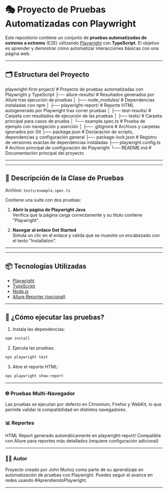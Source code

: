 # 🎭 Proyecto de Pruebas Automatizadas con Playwright

Este repositorio contiene un conjunto de **pruebas automatizadas de extremo a extremo** (E2E) utilizando [Playwright](https://playwright.dev/) con **TypeScript**. El objetivo es aprender y demostrar cómo automatizar interacciones básicas con una página web.

---

## 🗂️ Estructura del Proyecto

playwright-first-project/                   # Proyecto de pruebas automatizadas con Playwright y TypeScript
├── allure-results/                         # Resultados generados por Allure tras ejecución de pruebas
│
├── node_modules/                           # Dependencias instaladas con npm
│
├── playwright-report/                      # Reporte HTML autogenerado por Playwright tras correr pruebas
│
├── test-results/                           # Carpeta con resultados de ejecución de las pruebas
│
├── tests/                                  # Carpeta principal para casos de prueba
│   └── example.spec.ts                     # Prueba de ejemplo con navegación y aserción
│
├── .gitignore                              # Archivos y carpetas ignorados por Git
├── package.json                            # Declaración de scripts, dependencias y configuración general
├── package-lock.json                       # Registro de versiones exactas de dependencias instaladas
├── playwright.config.ts                    # Archivo principal de configuración de Playwright
└── README.md                               # Documentación principal del proyecto

---

---

## 📄 Descripción de la Clase de Pruebas

Archivo: `tests/example.spec.ts`

Contiene una suite con dos pruebas:

1. **Abrir la página de Playwright Java**  
   Verifica que la página carga correctamente y su título contiene "Playwright".

2. **Navegar al enlace Get Started**  
   Simula un clic en el enlace y valida que se muestre un encabezado con el texto "Installation".

---

---

## 📦 Tecnologías Utilizadas

- [Playwright](https://playwright.dev/)
- [TypeScript](https://www.typescriptlang.org/)
- [Node.js](https://nodejs.org/)
- [Allure Reporter (opcional)](https://github.com/allure-framework/allure-js)

---

## 🚀 ¿Cómo ejecutar las pruebas?

1. Instala las dependencias:
```bash
npm install
```

2. Ejecuta las pruebas:
```bash
npx playwright test
```
3. Abre el reporte HTML:
```bash
npx playwright show-report
```
---

### 🌐 Pruebas Multi-Navegador
Las pruebas se ejecutan por defecto en Chromium, Firefox y WebKit, lo que permite validar la compatibilidad en distintos navegadores.

### 📊 Reportes
HTML Report generado automáticamente en playwright-report/
Compatible con Allure para reportes más detallados (requiere configuración adicional)

---

### 👨‍💻 Autor
Proyecto creado por John Muñoz como parte de su aprendizaje en automatización de pruebas con Playwright.
Puedes seguir el avance en redes usando #AprendiendoPlaywright.

---